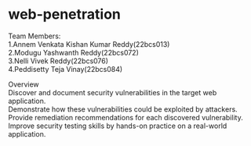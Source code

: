 # web-penetration
Team Members:<br>
1.Annem Venkata Kishan Kumar Reddy(22bcs013)<br>
2.Modugu Yashwanth Reddy(22bcs072)<br>
3.Nelli Vivek Reddy(22bcs076)  
4.Peddisetty Teja Vinay(22bcs084)<br>

Overview<br>
Discover and document security vulnerabilities in the target web application.<br>
Demonstrate how these vulnerabilities could be exploited by attackers.<br>
Provide remediation recommendations for each discovered vulnerability.<br>
Improve security testing skills by hands-on practice on a real-world application.<br>

